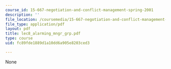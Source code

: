 ```yaml
---
course_id: 15-667-negotiation-and-conflict-management-spring-2001
description: ''
file_location: /coursemedia/15-667-negotiation-and-conflict-management-spring-2001/fc89fde1889d1a10dd6a905e8203ced3_lec8_alarming_mngr_grp.pdf
file_type: application/pdf
layout: pdf
title: lec8_alarming_mngr_grp.pdf
type: course
uid: fc89fde1889d1a10dd6a905e8203ced3

---
```

None